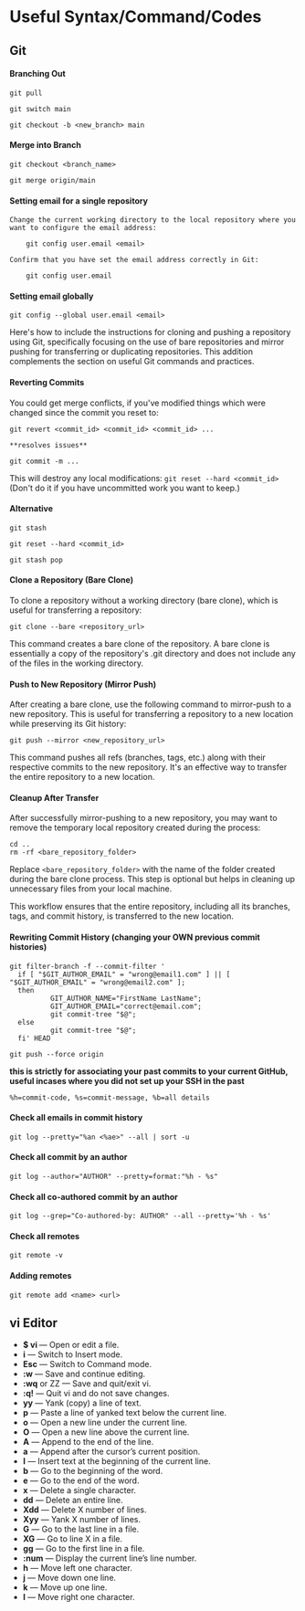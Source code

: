 # Useful Syntax/Command/Codes


## **Git**
    
    
#### Branching Out

    git pull

    git switch main

    git checkout -b <new_branch> main


#### Merge into Branch

    git checkout <branch_name>

    git merge origin/main


#### Setting email for a single repository

    Change the current working directory to the local repository where you want to configure the email address:

        git config user.email <email>

    Confirm that you have set the email address correctly in Git:

        git config user.email

#### Setting email globally

`git config --global user.email <email>`

Here's how to include the instructions for cloning and pushing a repository using Git, specifically focusing on the use of bare repositories and mirror pushing for transferring or duplicating repositories. This addition complements the section on useful Git commands and practices.


#### Reverting Commits
You could get merge conflicts, if you've modified things which were changed since the commit you reset to:

    git revert <commit_id> <commit_id> <commit_id> ...

    **resolves issues**

    git commit -m ...

This will destroy any local modifications: `git reset --hard <commit_id>` (Don't do it if you have uncommitted work you want to keep.)

#### Alternative
    
    git stash

    git reset --hard <commit_id>

    git stash pop


#### Clone a Repository (Bare Clone)
To clone a repository without a working directory (bare clone), which is useful for transferring a repository:

    git clone --bare <repository_url>

This command creates a bare clone of the repository. A bare clone is essentially a copy of the repository's .git directory and does not include any of the files in the working directory.

#### Push to New Repository (Mirror Push)
After creating a bare clone, use the following command to mirror-push to a new repository. This is useful for transferring a repository to a new location while preserving its Git history:

    git push --mirror <new_repository_url>

This command pushes all refs (branches, tags, etc.) along with their respective commits to the new repository. It's an effective way to transfer the entire repository to a new location.

#### Cleanup After Transfer
After successfully mirror-pushing to a new repository, you may want to remove the temporary local repository created during the process:

    cd ..
    rm -rf <bare_repository_folder>

Replace `<bare_repository_folder>` with the name of the folder created during the bare clone process. This step is optional but helps in cleaning up unnecessary files from your local machine.

This workflow ensures that the entire repository, including all its branches, tags, and commit history, is transferred to the new location.


#### Rewriting Commit History (changing your OWN previous commit histories)

    git filter-branch -f --commit-filter '
      if [ "$GIT_AUTHOR_EMAIL" = "wrong@email1.com" ] || [ "$GIT_AUTHOR_EMAIL" = "wrong@email2.com" ];
      then
              GIT_AUTHOR_NAME="FirstName LastName";
              GIT_AUTHOR_EMAIL="correct@email.com";
              git commit-tree "$@";
      else
              git commit-tree "$@";
      fi' HEAD
      
    git push --force origin
    
**this is strictly for associating your past commits to your current GitHub, useful incases where you did not set up your SSH in the past**

`%h=commit-code, %s=commit-message, %b=all details`
#### Check all emails in commit history
`git log --pretty="%an <%ae>" --all | sort -u`

#### Check all commit by an author
`git log --author="AUTHOR" --pretty=format:"%h - %s"`

#### Check all co-authored commit by an author
`git log --grep="Co-authored-by: AUTHOR" --all --pretty='%h - %s'`

#### Check all remotes
`git remote -v`

#### Adding remotes
`git remote add <name> <url>`

## **vi** Editor
- **$ vi <filename>**— Open or edit a file.
- **i** — Switch to Insert mode.
- **Esc** — Switch to Command mode.
- **:w** — Save and continue editing.
- **:wq** or ZZ — Save and quit/exit vi.
- **:q!** — Quit vi and do not save changes.
- **yy** — Yank (copy) a line of text.
- **p** — Paste a line of yanked text below the current line.
- **o** — Open a new line under the current line.
- **O** — Open a new line above the current line.
- **A** — Append to the end of the line.
- **a** — Append after the cursor’s current position.
- **I** — Insert text at the beginning of the current line.
- **b** — Go to the beginning of the word.
- **e** — Go to the end of the word.
- **x** — Delete a single character.
- **dd** — Delete an entire line.
- **Xdd** — Delete X number of lines.
- **Xyy** — Yank X number of lines.
- **G** — Go to the last line in a file.
- **XG** — Go to line X in a file.
- **gg** — Go to the first line in a file.
- **:num** — Display the current line’s line number.
- **h** — Move left one character.
- **j** — Move down one line.
- **k** — Move up one line.
- **l** — Move right one character.
